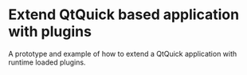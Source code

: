 # Extend QtQuick based application with plugins

A prototype and example of how to extend a QtQuick application with runtime loaded plugins.
